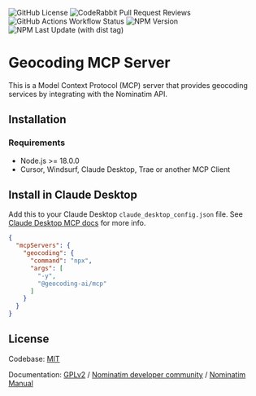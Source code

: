 ![GitHub License](https://img.shields.io/github/license/geocoding-ai/mcp?link=https%3A%2F%2Fopensource.org%2Flicense%2FMIT)
![CodeRabbit Pull Request Reviews](https://img.shields.io/coderabbit/prs/github/geocoding-ai/mcp?utm_source=oss&utm_medium=github&utm_campaign=geocoding-ai/mcp&labelColor=171717&color=FF570A&link=https://coderabbit.ai&label=CodeRabbit+Reviews) ![GitHub Actions Workflow Status](https://img.shields.io/github/actions/workflow/status/geocoding-ai/mcp/lint.yml?label=eslint)
![NPM Version](https://img.shields.io/npm/v/%40geocoding-ai%2Fmcp) ![NPM Last Update (with dist tag)](https://img.shields.io/npm/last-update/%40geocoding-ai%2Fmcp/latest?label=npm%20last%20published&link=https%3A%2F%2Fwww.npmjs.com%2Fpackage%2F%40geocoding-ai%2Fmcp)

# Geocoding MCP Server

This is a Model Context Protocol (MCP) server that provides geocoding services by integrating with the Nominatim API.

## Installation

### Requirements
- Node.js >= 18.0.0
- Cursor, Windsurf, Claude Desktop, Trae or another MCP Client

## Install in Claude Desktop
Add this to your Claude Desktop `claude_desktop_config.json` file. See [Claude Desktop MCP docs](https://modelcontextprotocol.io/quickstart/user) for more info.

```json
{
  "mcpServers": {
    "geocoding": {
      "command": "npx",
      "args": [
        "-y",
        "@geocoding-ai/mcp"
      ]
    }
  }
}
```

## License

Codebase: [MIT](./LICENSE)

Documentation: [GPLv2](https://www.gnu.org/licenses/old-licenses/gpl-2.0.en.html) / [Nominatim developer community](https://github.com/osm-search/Nominatim) / [Nominatim Manual](https://nominatim.org/release-docs/latest/)
